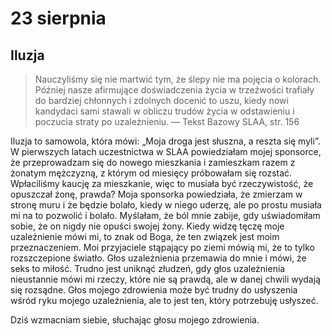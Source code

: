 
# 23 sierpnia

## Iluzja

> Nauczyliśmy się nie martwić tym, że ślepy nie ma pojęcia o kolorach. Później nasze afirmujące doświadczenia życia w trzeźwości trafiały do bardziej chłonnych i zdolnych docenić to uszu, kiedy nowi kandydaci sami stawali w obliczu trudów życia w odstawieniu i poczucia straty po uzależnieniu. — Tekst Bazowy SLAA, str. 156

Iluzja to samowola, która mówi: „Moja droga jest słuszna, a reszta się myli”. W pierwszych latach uczestnictwa w SLAA powiedziałam mojej sponsorce, że przeprowadzam się do nowego mieszkania i zamieszkam razem z żonatym mężczyzną, z którym od miesięcy próbowałam się rozstać. Wpłaciliśmy kaucję za mieszkanie, więc to musiała być rzeczywistość, że opuszczał żonę, prawda? Moja sponsorka powiedziała, że zmierzam w stronę muru i że będzie bolało, kiedy w niego uderzę, ale po prostu musiała mi na to pozwolić i bolało. Myślałam, że ból mnie zabije, gdy uświadomiłam sobie, że on nigdy nie opuści swojej żony. Kiedy widzę tęczę moje uzależnienie mówi mi, to znak od Boga, że ten związek jest moim przeznaczeniem. Moi przyjaciele stąpający po ziemi mówią mi, że to tylko rozszczepione światło. Głos uzależnienia przemawia do mnie i mówi, że seks to miłość. Trudno jest uniknąć złudzeń, gdy głos uzależnienia nieustannie mówi mi rzeczy, które nie są prawdą, ale w danej chwili wydają się rozsądne. Głos mojego zdrowienia może być trudny do usłyszenia wśród ryku mojego uzależnienia, ale to jest ten, który potrzebuję usłyszeć.

Dziś wzmacniam siebie, słuchając głosu mojego zdrowienia.

